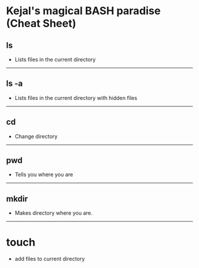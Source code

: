 # Kejal's magical BASH paradise (Cheat Sheet)

## ls

* Lists files in the current directory

___

## ls -a

* Lists files in the current directory with hidden files

___

## cd 

* Change directory

___

## pwd

* Tells you where you are

___

## mkdir

* Makes directory where you are.

___

# touch

* add files to current directory 





